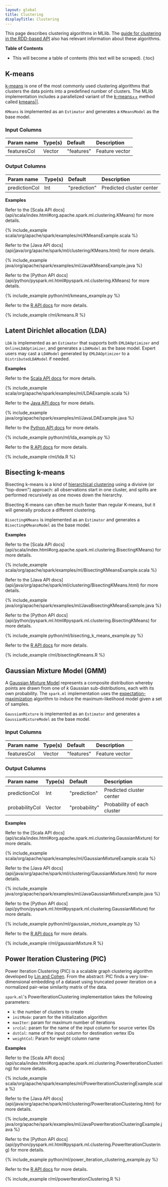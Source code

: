 ```yaml
---
layout: global
title: Clustering
displayTitle: Clustering
---
```


This page describes clustering algorithms in MLlib.
The [guide for clustering in the RDD-based API](mllib-clustering.html) also has relevant information
about these algorithms.

**Table of Contents**

* This will become a table of contents (this text will be scraped).
{:toc}

## K-means

[k-means](http://en.wikipedia.org/wiki/K-means_clustering) is one of the
most commonly used clustering algorithms that clusters the data points into a
predefined number of clusters. The MLlib implementation includes a parallelized
variant of the [k-means++](http://en.wikipedia.org/wiki/K-means%2B%2B) method
called [kmeans||](http://theory.stanford.edu/~sergei/papers/vldb12-kmpar.pdf).

`KMeans` is implemented as an `Estimator` and generates a `KMeansModel` as the base model.

### Input Columns

<table class="table">
  <thead>
    <tr>
      <th align="left">Param name</th>
      <th align="left">Type(s)</th>
      <th align="left">Default</th>
      <th align="left">Description</th>
    </tr>
  </thead>
  <tbody>
    <tr>
      <td>featuresCol</td>
      <td>Vector</td>
      <td>"features"</td>
      <td>Feature vector</td>
    </tr>
  </tbody>
</table>

### Output Columns

<table class="table">
  <thead>
    <tr>
      <th align="left">Param name</th>
      <th align="left">Type(s)</th>
      <th align="left">Default</th>
      <th align="left">Description</th>
    </tr>
  </thead>
  <tbody>
    <tr>
      <td>predictionCol</td>
      <td>Int</td>
      <td>"prediction"</td>
      <td>Predicted cluster center</td>
    </tr>
  </tbody>
</table>

**Examples**

<div class="codetabs">

<div data-lang="scala" markdown="1">
Refer to the [Scala API docs](api/scala/index.html#org.apache.spark.ml.clustering.KMeans) for more details.

{% include_example scala/org/apache/spark/examples/ml/KMeansExample.scala %}
</div>

<div data-lang="java" markdown="1">
Refer to the [Java API docs](api/java/org/apache/spark/ml/clustering/KMeans.html) for more details.

{% include_example java/org/apache/spark/examples/ml/JavaKMeansExample.java %}
</div>

<div data-lang="python" markdown="1">
Refer to the [Python API docs](api/python/pyspark.ml.html#pyspark.ml.clustering.KMeans) for more details.

{% include_example python/ml/kmeans_example.py %}
</div>

<div data-lang="r" markdown="1">

Refer to the [R API docs](api/R/spark.kmeans.html) for more details.

{% include_example r/ml/kmeans.R %}
</div>

</div>

## Latent Dirichlet allocation (LDA)

`LDA` is implemented as an `Estimator` that supports both `EMLDAOptimizer` and `OnlineLDAOptimizer`,
and generates a `LDAModel` as the base model. Expert users may cast a `LDAModel` generated by
`EMLDAOptimizer` to a `DistributedLDAModel` if needed.

**Examples**

<div class="codetabs">

<div data-lang="scala" markdown="1">

Refer to the [Scala API docs](api/scala/index.html#org.apache.spark.ml.clustering.LDA) for more details.

{% include_example scala/org/apache/spark/examples/ml/LDAExample.scala %}
</div>

<div data-lang="java" markdown="1">

Refer to the [Java API docs](api/java/org/apache/spark/ml/clustering/LDA.html) for more details.

{% include_example java/org/apache/spark/examples/ml/JavaLDAExample.java %}
</div>

<div data-lang="python" markdown="1">

Refer to the [Python API docs](api/python/pyspark.ml.html#pyspark.ml.clustering.LDA) for more details.

{% include_example python/ml/lda_example.py %}
</div>

<div data-lang="r" markdown="1">

Refer to the [R API docs](api/R/spark.lda.html) for more details.

{% include_example r/ml/lda.R %}
</div>

</div>

## Bisecting k-means

Bisecting k-means is a kind of [hierarchical clustering](https://en.wikipedia.org/wiki/Hierarchical_clustering) using a
divisive (or "top-down") approach: all observations start in one cluster, and splits are performed recursively as one
moves down the hierarchy.

Bisecting K-means can often be much faster than regular K-means, but it will generally produce a different clustering.

`BisectingKMeans` is implemented as an `Estimator` and generates a `BisectingKMeansModel` as the base model.

**Examples**

<div class="codetabs">

<div data-lang="scala" markdown="1">
Refer to the [Scala API docs](api/scala/index.html#org.apache.spark.ml.clustering.BisectingKMeans) for more details.

{% include_example scala/org/apache/spark/examples/ml/BisectingKMeansExample.scala %}
</div>

<div data-lang="java" markdown="1">
Refer to the [Java API docs](api/java/org/apache/spark/ml/clustering/BisectingKMeans.html) for more details.

{% include_example java/org/apache/spark/examples/ml/JavaBisectingKMeansExample.java %}
</div>

<div data-lang="python" markdown="1">
Refer to the [Python API docs](api/python/pyspark.ml.html#pyspark.ml.clustering.BisectingKMeans) for more details.

{% include_example python/ml/bisecting_k_means_example.py %}
</div>

<div data-lang="r" markdown="1">

Refer to the [R API docs](api/R/spark.bisectingKmeans.html) for more details. 

{% include_example r/ml/bisectingKmeans.R %}
</div>
</div>

## Gaussian Mixture Model (GMM)

A [Gaussian Mixture Model](http://en.wikipedia.org/wiki/Mixture_model#Multivariate_Gaussian_mixture_model)
represents a composite distribution whereby points are drawn from one of *k* Gaussian sub-distributions,
each with its own probability. The `spark.ml` implementation uses the
[expectation-maximization](http://en.wikipedia.org/wiki/Expectation%E2%80%93maximization_algorithm)
algorithm to induce the maximum-likelihood model given a set of samples.

`GaussianMixture` is implemented as an `Estimator` and generates a `GaussianMixtureModel` as the base
model.

### Input Columns

<table class="table">
  <thead>
    <tr>
      <th align="left">Param name</th>
      <th align="left">Type(s)</th>
      <th align="left">Default</th>
      <th align="left">Description</th>
    </tr>
  </thead>
  <tbody>
    <tr>
      <td>featuresCol</td>
      <td>Vector</td>
      <td>"features"</td>
      <td>Feature vector</td>
    </tr>
  </tbody>
</table>

### Output Columns

<table class="table">
  <thead>
    <tr>
      <th align="left">Param name</th>
      <th align="left">Type(s)</th>
      <th align="left">Default</th>
      <th align="left">Description</th>
    </tr>
  </thead>
  <tbody>
    <tr>
      <td>predictionCol</td>
      <td>Int</td>
      <td>"prediction"</td>
      <td>Predicted cluster center</td>
    </tr>
    <tr>
      <td>probabilityCol</td>
      <td>Vector</td>
      <td>"probability"</td>
      <td>Probability of each cluster</td>
    </tr>
  </tbody>
</table>

**Examples**

<div class="codetabs">

<div data-lang="scala" markdown="1">
Refer to the [Scala API docs](api/scala/index.html#org.apache.spark.ml.clustering.GaussianMixture) for more details.

{% include_example scala/org/apache/spark/examples/ml/GaussianMixtureExample.scala %}
</div>

<div data-lang="java" markdown="1">
Refer to the [Java API docs](api/java/org/apache/spark/ml/clustering/GaussianMixture.html) for more details.

{% include_example java/org/apache/spark/examples/ml/JavaGaussianMixtureExample.java %}
</div>

<div data-lang="python" markdown="1">
Refer to the [Python API docs](api/python/pyspark.ml.html#pyspark.ml.clustering.GaussianMixture) for more details.

{% include_example python/ml/gaussian_mixture_example.py %}
</div>

<div data-lang="r" markdown="1">

Refer to the [R API docs](api/R/spark.gaussianMixture.html) for more details.

{% include_example r/ml/gaussianMixture.R %}
</div>

</div>

## Power Iteration Clustering (PIC)

Power Iteration Clustering (PIC) is  a scalable graph clustering algorithm
developed by [Lin and Cohen](http://www.cs.cmu.edu/~frank/papers/icml2010-pic-final.pdf).
From the abstract: PIC finds a very low-dimensional embedding of a dataset
using truncated power iteration on a normalized pair-wise similarity matrix of the data.

`spark.ml`'s PowerIterationClustering implementation takes the following parameters:

* `k`: the number of clusters to create
* `initMode`: param for the initialization algorithm
* `maxIter`: param for maximum number of iterations
* `srcCol`: param for the name of the input column for source vertex IDs
* `dstCol`: name of the input column for destination vertex IDs
* `weightCol`: Param for weight column name

**Examples**

<div class="codetabs">

<div data-lang="scala" markdown="1">
Refer to the [Scala API docs](api/scala/index.html#org.apache.spark.ml.clustering.PowerIterationClustering) for more details.

{% include_example scala/org/apache/spark/examples/ml/PowerIterationClusteringExample.scala %}
</div>

<div data-lang="java" markdown="1">
Refer to the [Java API docs](api/java/org/apache/spark/ml/clustering/PowerIterationClustering.html) for more details.

{% include_example java/org/apache/spark/examples/ml/JavaPowerIterationClusteringExample.java %}
</div>

<div data-lang="python" markdown="1">
Refer to the [Python API docs](api/python/pyspark.ml.html#pyspark.ml.clustering.PowerIterationClustering) for more details.

{% include_example python/ml/power_iteration_clustering_example.py %}
</div>

<div data-lang="r" markdown="1">

Refer to the [R API docs](api/R/spark.powerIterationClustering.html) for more details.

{% include_example r/ml/powerIterationClustering.R %}
</div>

</div>
